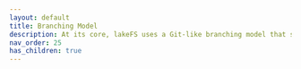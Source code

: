```yaml
---
layout: default
title: Branching Model
description: At its core, lakeFS uses a Git-like branching model that scales to Petabytes of data by utilizing S3 or GCS for storage.
nav_order: 25
has_children: true
---
```

